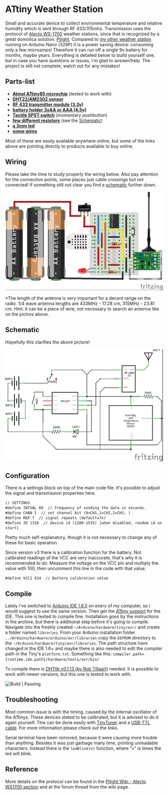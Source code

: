 # ATtiny Weather Station
Small and accurate device to collect environmental temperature and relative humidity which is sent through RF 433/315mhz. Transmission uses the protocol of [Alecto WS-1700](http://www.alecto.nl/weerstation-1700) weather stations, since that is recognized by a great domotica solution: [Pilight](http://www.pilight.org). Compared to [my other weather station](http://www.github.com/gregnau/arduino_weather_station) running on Arduino Nano (328P) it is a power saving device: consuming only a few microamps!
Therefore it can run off a single 9v battery for months, maybe years. Everything is detailed below to build yourself one, but in case you have questions or issues, i'm glad to answer/help. The project is still not complete, watch out for any mistakes! 

## Parts-list
 - [**Atmel ATtiny85 microchip**](http://www.atmel.com/images/atmel-2586-avr-8-bit-microcontroller-attiny25-attiny45-attiny85_datasheet.pdf) (tested to work with)
 - [**DHT22/AM2302 sensor**](https://www.sparkfun.com/datasheets/Sensors/Temperature/DHT22.pdf)
 - [**RF 433 transmitter module (3.3v)**](http://www.dx.com/nl/p/mini-3-3v-rf-transmitter-receiver-module-433mhz-wireless-link-kit-for-arduino-3-3v-mcu-414004#.VrDg8Hko-Uk)
 - [**battery holder 3xAA or AAA (4.5v)**]()
 - [**Tactile SPST switch**](http://www.ebay.com/sch/i.html?_from=R40&_trksid=p2050601.m570.l1313.TR10.TRC2.A0.H0.Xspst+switch+smd.TRS0&_nkw=spst+switch+smd&_sacat=0) (momentary pushbutton)
 - [**few different resistors**](http://www.ebay.com/sch/i.html?_from=R40&_trksid=p2050601.m570.l1313.TR12.TRC2.A0.H0.Xresistor+pack.TRS0&_nkw=resistor+pack&_sacat=0) (see the [Schematic](#schematic))
 - [**a 3mm led**](http://www.ebay.com/sch/i.html?_from=R40&_trksid=p2050601.m570.l1313.TR12.TRC2.A0.H0.Xled+3mm.TRS0&_nkw=led+3mm&_sacat=0)
 - [**some wires**](http://www.ebay.com/sch/i.html?_from=R40&_trksid=p2050601.m570.l1313.TR12.TRC2.A0.H0.Xjumper+wire+arduino.TRS0&_nkw=jumper+wire+arduino&_sacat=0)

Most of these are easily available anywhere online, but some of the links above are pointing directly to products available to buy online.

## Wiring
Please take the time to study properly the wiring below. Also pay attention for the connection points, some places just cable crossings but not connected! If something still not clear you find a [schematic](#schematic) further down.

![ATtiny Weather Station](/wiring.jpg?raw=true "Wiring")

*The length of the antenna is very important for a decent range on the radio. 1/4 wave antenna lengths are 433MHz - 17.28 cm, 315MHz - 23.81 cm. Hint: it can be a piece of wire, not necessary to search an antenna like on the picture above.

## Schematic
Hopefully this clarifies the above picture!

![ATtiny Weather Station](/schematics.jpg?raw=true "Schematics")

## Configuration
There is a settings block on top of the main code file.
It's possible to adjust the signal and transmission properties here.

	// SETTINGS
	#define INTVAL 60  // frequency of sending the data in seconds.
	#define CHAN 1  // set channel bit (0=CH1,1=CH2,2=CH3, )
	#define REP 7  // signal repeats (default=7x)
	#define ID 1318  // device id (1280-1535) [when disabled, random id on start]
Pretty much self-explanatory, though it is not necessary to change any of these for basic operation.

Since version v3 there is a calibration function for the battery. Not calibrated readings of the VCC are very inaccurate, that's why it is recommended to do. Measure the voltage on the VCC pin and multiply the value with 100, then uncomment this line in the code with that value.

	#define VCC1 424  // Battery calibration value

## Compile
Lately i've switched to [Arduino IDE 1.6.5](http://arduino.cc) on every of my computer, so i would suggest to use the same version.
Then get the [ATtiny support](http://code.google.com/archive/p/arduino-tiny/) for the IDE. This one is tested to compile fine.
Installation goes by the instructions in the archive, but there is additional step before it's going to compile. Navigate into the freshly created `~/Arduino/hardware/tiny/avr/` and create a folder named `libraries`. From your Arduino installation folder `../Arduino/hardware/arduino/avr/libraries` copy the `EEPROM` directory to the `~/Arduino/hardware/tiny/avr/libraries`.
The path structure have changed in the IDE 1.6+ and maybe there is also needed to edit the compiler path in the Tiny's `platform.txt`.
Something like this: `compiler.path={runtime.ide.path}/hardware/tools/avr/bin/`

To compile there is [DHTlib v0.1.13 (by Rob Tillaart)](http://github.com/RobTillaart/Arduino/tree/master/libraries/DHTlib) needed. It is possible to work with newer versions, but this one is tested to work with.

![Build | Passing](https://img.shields.io/badge/build-passing-brightgreen.svg)

## Troubleshooting
Most common issue is with the timing, caused by the internal oscillator of the ATtinys. These devices stated to be calibrated, but it is advised to do it again yourself. This can be done easily with [TinyTuner](http://ernstc.dk/arduino/tinytuner.html) and a [USB-TTL cable](http://www.ebay.com/sch/i.html?_from=R40&_trksid=p2050601.m570.l1313.TR0.TRC0.H0.TRS0&_nkw=usb+ttl&_sacat=0). For more information please check out the links.

Serial terminal have been removed, because it were causing more trouble than anything. Besides it was just garbage many time, printing unreadable characters. Instead there is the `ledBlink(n)` function, where "`n`" is times the led will blink.


## Reference
More details on the protocol can be found in the [Pilight Wiki - Alecto WS1700 section](http://wiki.pilight.org/doku.php/alecto_ws1700_v7_0#protocol) and at the forum thread from the wiki page.